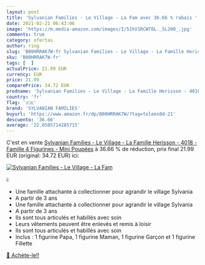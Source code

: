```yaml
---
layout: post
title: 'Sylvanian Families - Le Village - La Fam avec 36.66 % rabais '
date: 2021-02-21 06:43:06
image: 'https://m.media-amazon.com/images/I/51hV1RCWT6L._SL200_.jpg'
comments: true
category: ofertas
author: ring
slug: 'B00HRRAK7W-fr Sylvanian Families - Le Village - La Famille Herisson -...'
sku: 'B00HRRAK7W-fr'
tags: [  ]
actualPrice: 21.99 EUR
currency: EUR
price: 21.99
comparePrice: 34.72 EUR
prodname: 'Sylvanian Families - Le Village - La Famille Herisson - 4018 - Famille 4 Figurines - Mini Poupées'
country: 'fr'
flag: '🇫🇷'
brand: 'SYLVANIAN FAMILIES'
buyurl: 'https://www.amazon.fr/dp/B00HRRAK7W/?tag=tolees0d-21'
descuento: '36.66'
average: '22.0585714285715'
---
```


C'est en vente [Sylvanian Families - Le Village - La Famille Herisson - 4018 - Famille 4 Figurines - Mini Poupées](https://www.amazon.fr/dp/B00HRRAK7W/?tag=tolees0d-21)  à  36.66 % de réduction, prix final  21.99 EUR (original: 34.72 EUR) ici:

[![Sylvanian Families - Le Village - La Fam](https://m.media-amazon.com/images/I/51hV1RCWT6L._SL200_.jpg)](https://www.amazon.fr/dp/B00HRRAK7W/?tag=tolees0d-21)

ℹ️:

- Une famille attachante à collectionner pour agrandir le village Sylvania
- A partir de 3 ans
- Une famille attachante à collectionner pour agrandir le village Sylvania
- A partir de 3 ans
- Ils sont tous articulés et habillés avec soin
- Leurs vêtements peuvent être enlevés et remis à loisir
- Ils sont tous articulés et habillés avec soin
- Inclus : 1 figurine Papa, 1 figurine Maman, 1 figurine Garçon et 1 figurine Fillette

[🛒 Achète-le!!](https://www.amazon.fr/dp/B00HRRAK7W/?tag=tolees0d-21)
